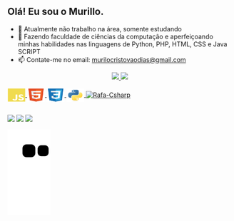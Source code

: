 ## Olá! Eu sou o Murillo.

- 🔭 Atualmente não trabalho na área, somente estudando
- 🌱 Fazendo faculdade de ciências da computação e aperfeiçoando minhas habilidades nas linguagens de Python, PHP, HTML, CSS e Java SCRIPT
- 📫 Contate-me no email: murilocristovaodias@gmail.com

<div align="center">
  <a href="https://github.com/murillodias89">
  <img height="180em" src="https://github-readme-stats.vercel.app/api?username=murillodias89&show_icons=true&theme=react&include_all_commits=true&count_private=true"/>
  <img height="180em" src="https://github-readme-stats.vercel.app/api/top-langs/?username=murillodias89&layout=compact&langs_count=7&theme=react"/>
</div>
  
 <div style="display: inline_block"><br>
  <img align="center" alt="Rafa-Js" height="30" width="40" src="https://raw.githubusercontent.com/devicons/devicon/master/icons/javascript/javascript-plain.svg">
  <img align="center" alt="Rafa-HTML" height="30" width="40" src="https://raw.githubusercontent.com/devicons/devicon/master/icons/html5/html5-original.svg">
  <img align="center" alt="Rafa-CSS" height="30" width="40" src="https://raw.githubusercontent.com/devicons/devicon/master/icons/css3/css3-original.svg">
  <img align="center" alt="Rafa-Python" height="30" width="40" src="https://raw.githubusercontent.com/devicons/devicon/master/icons/python/python-original.svg">
  <img align="center" alt="Rafa-Csharp" height="30" width="40" src="https://cdn.jsdelivr.net/gh/devicons/devicon/icons/php/php-plain.svg">
 </div>
  
  ##
  
 <div>
  <a href="https://www.instagram.com/murillo_ph0enix/" target="_blank"><img src="https://img.shields.io/badge/-Instagram-%23E4405F?style=for-the-badge&logo=instagram&logoColor=white" target="_blank"></a> 
  <a href = "mailto:murilocristovaodias@gmail.com"><img src="https://img.shields.io/badge/Gmail-D14836?style=for-the-badge&logo=gmail&logoColor=white" target="_blank"></a>
  <a href="https://www.linkedin.com/in/murilo-cristovão-dias-93b01022a/" target="_blank"><img src="https://img.shields.io/badge/-LinkedIn-%230077B5?style=for-the-badge&logo=linkedin&logoColor=white" target="_blank"></a>  
 
   ![Snake animation](https://github.com/murillodias89/murillodias89/blob/output/github-contribution-grid-snake.svg)
  
  </div>

